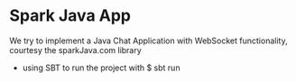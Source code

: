 # Spark Java App
We try to implement a Java Chat Application with WebSocket functionality, courtesy the sparkJava.com library

  - using SBT to run the project with $ sbt run
